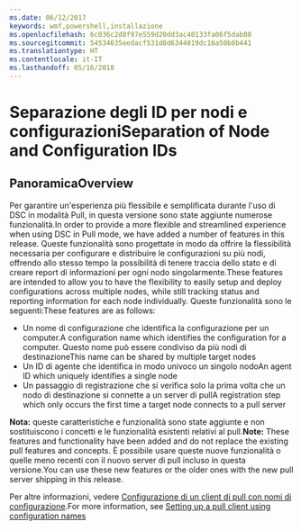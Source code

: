 ```yaml
---
ms.date: 06/12/2017
keywords: wmf,powershell,installazione
ms.openlocfilehash: 6c036c2d8f97e559d20dd3ac40133fa06f5dab08
ms.sourcegitcommit: 54534635eedacf531d8d6344019dc16a50b8b441
ms.translationtype: HT
ms.contentlocale: it-IT
ms.lasthandoff: 05/16/2018
---
```

# <a name="separation-of-node-and-configuration-ids"></a><span data-ttu-id="68742-102">Separazione degli ID per nodi e configurazioni</span><span class="sxs-lookup"><span data-stu-id="68742-102">Separation of Node and Configuration IDs</span></span>

## <a name="overview"></a><span data-ttu-id="68742-103">Panoramica</span><span class="sxs-lookup"><span data-stu-id="68742-103">Overview</span></span>

<span data-ttu-id="68742-104">Per garantire un'esperienza più flessibile e semplificata durante l'uso di DSC in modalità Pull, in questa versione sono state aggiunte numerose funzionalità.</span><span class="sxs-lookup"><span data-stu-id="68742-104">In order to provide a more flexible and streamlined experience when using DSC in Pull mode, we have added a number of features in this release.</span></span> <span data-ttu-id="68742-105">Queste funzionalità sono progettate in modo da offrire la flessibilità necessaria per configurare e distribuire le configurazioni su più nodi, offrendo allo stesso tempo la possibilità di tenere traccia dello stato e di creare report di informazioni per ogni nodo singolarmente.</span><span class="sxs-lookup"><span data-stu-id="68742-105">These features are intended to allow you to have the flexibility to easily setup and deploy configurations across multiple nodes, while still tracking status and reporting information for each node individually.</span></span>
<span data-ttu-id="68742-106">Queste funzionalità sono le seguenti:</span><span class="sxs-lookup"><span data-stu-id="68742-106">These features are as follows:</span></span>

* <span data-ttu-id="68742-107">Un nome di configurazione che identifica la configurazione per un computer.</span><span class="sxs-lookup"><span data-stu-id="68742-107">A configuration name which identifies the configuration for a computer.</span></span> <span data-ttu-id="68742-108">Questo nome può essere condiviso da più nodi di destinazione</span><span class="sxs-lookup"><span data-stu-id="68742-108">This name can be shared by multiple target nodes</span></span>
* <span data-ttu-id="68742-109">Un ID di agente che identifica in modo univoco un singolo nodo</span><span class="sxs-lookup"><span data-stu-id="68742-109">An agent ID which uniquely identifies a single node</span></span>
* <span data-ttu-id="68742-110">Un passaggio di registrazione che si verifica solo la prima volta che un nodo di destinazione si connette a un server di pull</span><span class="sxs-lookup"><span data-stu-id="68742-110">A registration step which only occurs the first time a target node connects to a pull server</span></span>

<span data-ttu-id="68742-111">**Nota:** queste caratteristiche e funzionalità sono state aggiunte e non sostituiscono i concetti e le funzionalità esistenti relativi al pull.</span><span class="sxs-lookup"><span data-stu-id="68742-111">**Note:** These features and functionality have been added and do not replace the existing pull features and concepts.</span></span> <span data-ttu-id="68742-112">È possibile usare queste nuove funzionalità o quelle meno recenti con il nuovo server di pull incluso in questa versione.</span><span class="sxs-lookup"><span data-stu-id="68742-112">You can use these new features or the older ones with the new pull server shipping in this release.</span></span>

<span data-ttu-id="68742-113">Per altre informazioni, vedere [Configurazione di un client di pull con nomi di configurazione](https://msdn.microsoft.com/powershell/dsc/pullclientconfignames).</span><span class="sxs-lookup"><span data-stu-id="68742-113">For more information, see [Setting up a pull client using configuration names](https://msdn.microsoft.com/powershell/dsc/pullclientconfignames)</span></span>
